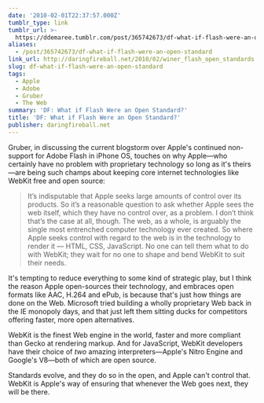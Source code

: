 ```yaml
---
date: '2010-02-01T22:37:57.000Z'
tumblr_type: link
tumblr_url: >-
  https://ddemaree.tumblr.com/post/365742673/df-what-if-flash-were-an-open-standard
aliases:
  - /post/365742673/df-what-if-flash-were-an-open-standard
link_url: http://daringfireball.net/2010/02/winer_flash_open_standards
slug: df-what-if-flash-were-an-open-standard
tags:
  - Apple
  - Adobe
  - Gruber
  - The Web
summary: 'DF: What if Flash Were an Open Standard?'
title: 'DF: What if Flash Were an Open Standard?'
publisher: daringfireball.net
---
```


Gruber, in discussing the current blogstorm over Apple's continued non-support for Adobe Flash in iPhone OS, touches on why Apple—who certainly have no problem with proprietary technology so long as it's theirs—are being such champs about keeping core internet technologies like WebKit free and open source:

> It’s indisputable that Apple seeks large amounts of control over its products. So it’s a reasonable question to ask whether Apple sees the web itself, which they have no control over, as a problem. I don’t think that’s the case at all, though. The web, as a whole, is arguably the single most entrenched computer technology ever created. So where Apple seeks control with regard to the web is in the technology to render it — HTML, CSS, JavaScript. No one can tell them what to do with WebKit; they wait for no one to shape and bend WebKit to suit their needs.

It's tempting to reduce everything to some kind of strategic play, but I think the reason Apple open-sources their technology, and embraces open formats like AAC, H.264 and ePub, is because that's just how things are done on the Web. Microsoft tried building a wholly proprietary Web back in the IE monopoly days, and that just left them sitting ducks for competitors offering faster, more open alternatives.

WebKit is the finest Web engine in the world, faster and more compliant than Gecko at rendering markup. And for JavaScript, WebKit developers have their choice of _two_ amazing interpreters—Apple's Nitro Engine and Google's V8—both of which are open source.

Standards evolve, and they do so in the open, and Apple can't control that. WebKit is Apple's way of ensuring that whenever the Web goes next, they will be there.